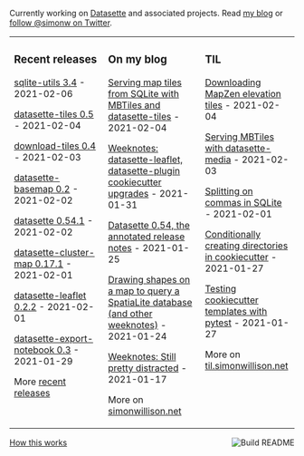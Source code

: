 Currently working on [Datasette](https://datasette.io/) and associated projects. Read [my blog](https://simonwillison.net/) or [follow @simonw on Twitter](https://twitter.com/simonw).

<table><tr><td valign="top" width="33%">

### Recent releases
<!-- recent_releases starts -->
[sqlite-utils 3.4](https://github.com/simonw/sqlite-utils/releases/tag/3.4) - 2021-02-06

[datasette-tiles 0.5](https://github.com/simonw/datasette-tiles/releases/tag/0.5) - 2021-02-04

[download-tiles 0.4](https://github.com/simonw/download-tiles/releases/tag/0.4) - 2021-02-03

[datasette-basemap 0.2](https://github.com/simonw/datasette-basemap/releases/tag/0.2) - 2021-02-02

[datasette 0.54.1](https://github.com/simonw/datasette/releases/tag/0.54.1) - 2021-02-02

[datasette-cluster-map 0.17.1](https://github.com/simonw/datasette-cluster-map/releases/tag/0.17.1) - 2021-02-01

[datasette-leaflet 0.2.2](https://github.com/simonw/datasette-leaflet/releases/tag/0.2.2) - 2021-02-01

[datasette-export-notebook 0.3](https://github.com/simonw/datasette-export-notebook/releases/tag/0.3) - 2021-01-29
<!-- recent_releases ends -->
More [recent releases](https://github.com/simonw/simonw/blob/main/releases.md)
</td><td valign="top" width="34%">

### On my blog
<!-- blog starts -->
[Serving map tiles from SQLite with MBTiles and datasette-tiles](http://simonwillison.net/2021/Feb/4/datasette-tiles/) - 2021-02-04

[Weeknotes: datasette-leaflet, datasette-plugin cookiecutter upgrades](http://simonwillison.net/2021/Jan/31/weeknotes/) - 2021-01-31

[Datasette 0.54, the annotated release notes](http://simonwillison.net/2021/Jan/25/datasette/) - 2021-01-25

[Drawing shapes on a map to query a SpatiaLite database (and other weeknotes)](http://simonwillison.net/2021/Jan/24/drawing-shapes-spatialite/) - 2021-01-24

[Weeknotes: Still pretty distracted](http://simonwillison.net/2021/Jan/17/weeknotes-still-pretty-distracted/) - 2021-01-17
<!-- blog ends -->
More on [simonwillison.net](https://simonwillison.net/)
</td><td valign="top" width="33%">

### TIL
<!-- tils starts -->
[Downloading MapZen elevation tiles](https://til.simonwillison.net/gis/mapzen-elevation-tiles) - 2021-02-04

[Serving MBTiles with datasette-media](https://til.simonwillison.net/datasette/serving-mbtiles) - 2021-02-03

[Splitting on commas in SQLite](https://til.simonwillison.net/sqlite/splitting-commas-sqlite) - 2021-02-01

[Conditionally creating directories in cookiecutter](https://til.simonwillison.net/cookiecutter/conditionally-creating-directories) - 2021-01-27

[Testing cookiecutter templates with pytest](https://til.simonwillison.net/cookiecutter/pytest-for-cookiecutter) - 2021-01-27
<!-- tils ends -->
More on [til.simonwillison.net](https://til.simonwillison.net/)
</td></tr></table>

<a href="https://github.com/simonw/simonw/actions"><img src="https://github.com/simonw/simonw/workflows/Build%20README/badge.svg" align="right" alt="Build README"></a> <a href="https://simonwillison.net/2020/Jul/10/self-updating-profile-readme/">How this works</a>
